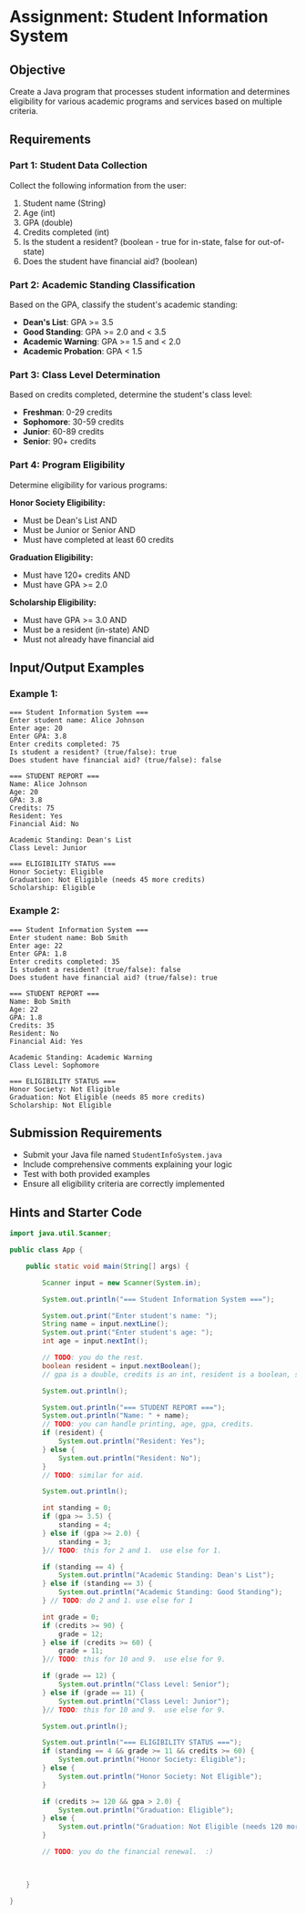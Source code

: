 # Assignment: Student Information System

## Objective
Create a Java program that processes student information and determines eligibility for various academic programs and services based on multiple criteria.

## Requirements

### Part 1: Student Data Collection
Collect the following information from the user:
1. Student name (String)
2. Age (int)
3. GPA (double)
4. Credits completed (int)
5. Is the student a resident? (boolean - true for in-state, false for out-of-state)
6. Does the student have financial aid? (boolean)

### Part 2: Academic Standing Classification
Based on the GPA, classify the student's academic standing:
- **Dean's List**: GPA >= 3.5
- **Good Standing**: GPA >= 2.0 and < 3.5
- **Academic Warning**: GPA >= 1.5 and < 2.0
- **Academic Probation**: GPA < 1.5

### Part 3: Class Level Determination
Based on credits completed, determine the student's class level:
- **Freshman**: 0-29 credits
- **Sophomore**: 30-59 credits
- **Junior**: 60-89 credits
- **Senior**: 90+ credits

### Part 4: Program Eligibility
Determine eligibility for various programs:

**Honor Society Eligibility:**
- Must be Dean's List AND
- Must be Junior or Senior AND
- Must have completed at least 60 credits

**Graduation Eligibility:**
- Must have 120+ credits AND
- Must have GPA >= 2.0

**Scholarship Eligibility:**
- Must have GPA >= 3.0 AND
- Must be a resident (in-state) AND
- Must not already have financial aid


## Input/Output Examples

### Example 1:
```
=== Student Information System ===
Enter student name: Alice Johnson
Enter age: 20
Enter GPA: 3.8
Enter credits completed: 75
Is student a resident? (true/false): true
Does student have financial aid? (true/false): false

=== STUDENT REPORT ===
Name: Alice Johnson
Age: 20
GPA: 3.8
Credits: 75
Resident: Yes
Financial Aid: No

Academic Standing: Dean's List
Class Level: Junior

=== ELIGIBILITY STATUS ===
Honor Society: Eligible
Graduation: Not Eligible (needs 45 more credits)
Scholarship: Eligible

```

### Example 2:
```
=== Student Information System ===
Enter student name: Bob Smith
Enter age: 22
Enter GPA: 1.8
Enter credits completed: 35
Is student a resident? (true/false): false
Does student have financial aid? (true/false): true

=== STUDENT REPORT ===
Name: Bob Smith
Age: 22
GPA: 1.8
Credits: 35
Resident: No
Financial Aid: Yes

Academic Standing: Academic Warning
Class Level: Sophomore

=== ELIGIBILITY STATUS ===
Honor Society: Not Eligible
Graduation: Not Eligible (needs 85 more credits)
Scholarship: Not Eligible

```



## Submission Requirements
- Submit your Java file named `StudentInfoSystem.java`
- Include comprehensive comments explaining your logic
- Test with both provided examples
- Ensure all eligibility criteria are correctly implemented

## Hints and Starter Code 

```java
import java.util.Scanner;

public class App {

    public static void main(String[] args) {

        Scanner input = new Scanner(System.in);

        System.out.println("=== Student Information System ===");

        System.out.print("Enter student's name: ");
        String name = input.nextLine();
        System.out.print("Enter student's age: ");
        int age = input.nextInt();

        // TODO: you do the rest.
        boolean resident = input.nextBoolean();
        // gpa is a double, credits is an int, resident is a boolean, so is financial aid

        System.out.println();

        System.out.println("=== STUDENT REPORT ===");
        System.out.println("Name: " + name);
        // TODO: you can handle printing, age, gpa, credits.
        if (resident) {
            System.out.println("Resident: Yes");
        } else {
            System.out.println("Resident: No");
        }
        // TODO: similar for aid.

        System.out.println();

        int standing = 0;
        if (gpa >= 3.5) {
            standing = 4;
        } else if (gpa >= 2.0) {
            standing = 3;
        }// TODO: this for 2 and 1.  use else for 1.

        if (standing == 4) {
            System.out.println("Academic Standing: Dean's List");
        } else if (standing == 3) {
            System.out.println("Academic Standing: Good Standing");
        } // TODO: do 2 and 1. use else for 1

        int grade = 0;
        if (credits >= 90) {
            grade = 12;
        } else if (credits >= 60) {
            grade = 11;
        }// TODO: this for 10 and 9.  use else for 9.

        if (grade == 12) {
            System.out.println("Class Level: Senior");
        } else if (grade == 11) {
            System.out.println("Class Level: Junior");
        }// TODO: this for 10 and 9.  use else for 9.

        System.out.println();

        System.out.println("=== ELIGIBILITY STATUS ===");
        if (standing == 4 && grade >= 11 && credits >= 60) {
            System.out.println("Honor Society: Eligible");
        } else {
            System.out.println("Honor Society: Not Eligible");
        }

        if (credits >= 120 && gpa > 2.0) {
            System.out.println("Graduation: Eligible");
        } else {
            System.out.println("Graduation: Not Eligible (needs 120 more credits)");
        }

        // TODO: you do the financial renewal.  :)

        

    }

}

```
